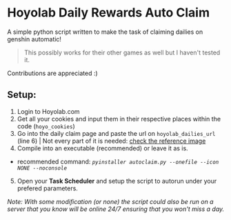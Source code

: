 # Hoyolab Daily Rewards Auto Claim
A simple python script written to make the task of claiming dailies on genshin automatic!
> This possibly works for their other games as well but I haven't tested it.

Contributions are appreciated :)

## Setup:
1) Login to Hoyolab.com
2) Get all your cookies and input them in their respective places within the code (`hoyo_cookies`)
3) Go into the daily claim page and paste the url on `hoyolab_dailies_url` (line 6) | Not every part of it is needed:
 [check the reference image](https://i.e-z.host/0lkg6jl1.png)
4) Compile into an executable (recommended) or leave it as is.
- recommended command: *`pyinstaller autoclaim.py --onefile --icon NONE --noconsole`*
5) Open your **Task Scheduler** and setup the script to autorun under your prefered parameters.

*Note: With some modification (or none) the script could also be run on a server that you know will be online 24/7 ensuring that you won't miss a day.*
